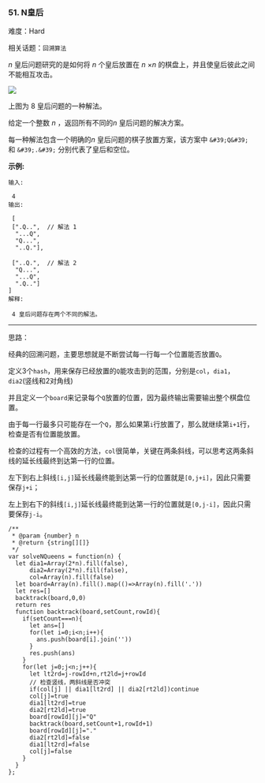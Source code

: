 ### 51. N皇后

难度：Hard

相关话题：`回溯算法`

*n* 皇后问题研究的是如何将 *n* 个皇后放置在 *n* &times;*n*  的棋盘上，并且使皇后彼此之间不能相互攻击。



![](https://assets.leetcode-cn.com/aliyun-lc-upload/uploads/2018/10/12/8-queens.png)




上图为 8 皇后问题的一种解法。



给定一个整数 *n* ，返回所有不同的*n* 皇后问题的解决方案。



每一种解法包含一个明确的*n*  皇后问题的棋子放置方案，该方案中  `&#39;Q&#39;`  和  `&#39;.&#39;`  分别代表了皇后和空位。



**示例:** 



```
输入:

 4
输出:

 [
 [".Q..",  // 解法 1
  "...Q",
  "Q...",
  "..Q."],

 ["..Q.",  // 解法 2
  "Q...",
  "...Q",
  ".Q.."]
]
解释:

 4 皇后问题存在两个不同的解法。
```



-----

思路：

经典的回溯问题，主要思想就是不断尝试每一行每一个位置能否放置`Q`。

定义3个`hash`，用来保存已经放置的`Q`能攻击到的范围，分别是`col`，`dia1`，`dia2`(竖线和2对角线)

并且定义一个`board`来记录每个`Q`放置的位置，因为最终输出需要输出整个棋盘位置。

由于每一行最多只可能存在一个`Q`，那么如果第`i`行放置了，那么就继续第`i+1`行，检查是否有位置能放置。

检查的过程有一个高效的方法，`col`很简单，关键在两条斜线，可以思考这两条斜线的延长线最终到达第一行的位置。

左下到右上斜线`[i,j]`延长线最终能到达第一行的位置就是`[0,j+i]`，因此只需要保存`j+i`；

左上到右下的斜线`[i,j]`延长线最终能到达第一行的位置就是`[0,j-i]`，因此只需要保存`j-i`。

```
/**
 * @param {number} n
 * @return {string[][]}
 */
var solveNQueens = function(n) {
  let dia1=Array(2*n).fill(false),
      dia2=Array(2*n).fill(false),
      col=Array(n).fill(false)
  let board=Array(n).fill().map(()=>Array(n).fill('.'))
  let res=[]
  backtrack(board,0,0)
  return res
  function backtrack(board,setCount,rowId){
    if(setCount===n){
      let ans=[]
      for(let i=0;i<n;i++){
        ans.push(board[i].join(''))
      }
      res.push(ans)
    }
    for(let j=0;j<n;j++){
      let lt2rd=j-rowId+n,rt2ld=j+rowId
      // 检查竖线，两斜线是否冲突
      if(col[j] || dia1[lt2rd] || dia2[rt2ld])continue
      col[j]=true
      dia1[lt2rd]=true
      dia2[rt2ld]=true
      board[rowId][j]="Q"
      backtrack(board,setCount+1,rowId+1)
      board[rowId][j]="."
      dia2[rt2ld]=false
      dia1[lt2rd]=false
      col[j]=false
    }
  }
};
```

